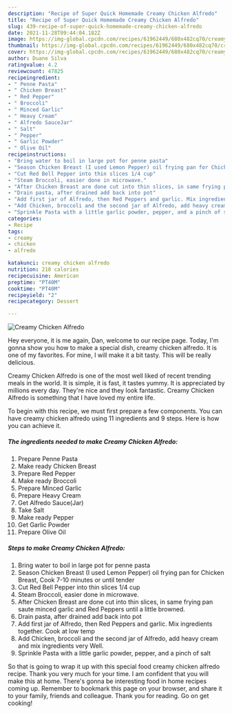 ```yaml
---
description: "Recipe of Super Quick Homemade Creamy Chicken Alfredo"
title: "Recipe of Super Quick Homemade Creamy Chicken Alfredo"
slug: 439-recipe-of-super-quick-homemade-creamy-chicken-alfredo
date: 2021-11-28T09:44:04.182Z
image: https://img-global.cpcdn.com/recipes/61962449/680x482cq70/creamy-chicken-alfredo-recipe-main-photo.jpg
thumbnail: https://img-global.cpcdn.com/recipes/61962449/680x482cq70/creamy-chicken-alfredo-recipe-main-photo.jpg
cover: https://img-global.cpcdn.com/recipes/61962449/680x482cq70/creamy-chicken-alfredo-recipe-main-photo.jpg
author: Duane Silva
ratingvalue: 4.2
reviewcount: 47825
recipeingredient:
- " Penne Pasta"
- " Chicken Breast"
- " Red Pepper"
- " Broccoli"
- " Minced Garlic"
- " Heavy Cream"
- " Alfredo SauceJar"
- " Salt"
- " Pepper"
- " Garlic Powder"
- " Olive Oil"
recipeinstructions:
- "Bring water to boil in large pot for penne pasta"
- "Season Chicken Breast (I used Lemon Pepper) oil frying pan for Chicken Breast, Cook 7-10 minutes or until tender"
- "Cut Red Bell Pepper into thin slices 1/4 cup"
- "Steam Broccoli, easier done in microwave."
- "After Chicken Breast are done cut into thin slices, in same frying pan saute minced garlic and Red Peppers until a little browned."
- "Drain pasta, after drained add back into pot"
- "Add first jar of Alfredo, then Red Peppers and garlic. Mix ingredients together. Cook at low temp"
- "Add Chicken, broccoli and the second jar of Alfredo, add heavy cream and mix ingredients very Well."
- "Sprinkle Pasta with a little garlic powder, pepper, and a pinch of salt"
categories:
- Recipe
tags:
- creamy
- chicken
- alfredo

katakunci: creamy chicken alfredo 
nutrition: 218 calories
recipecuisine: American
preptime: "PT40M"
cooktime: "PT40M"
recipeyield: "2"
recipecategory: Dessert

---
```



![Creamy Chicken Alfredo](https://img-global.cpcdn.com/recipes/61962449/680x482cq70/creamy-chicken-alfredo-recipe-main-photo.jpg)

Hey everyone, it is me again, Dan, welcome to our recipe page. Today, I'm gonna show you how to make a special dish, creamy chicken alfredo. It is one of my favorites. For mine, I will make it a bit tasty. This will be really delicious.

Creamy Chicken Alfredo is one of the most well liked of recent trending meals in the world. It is simple, it is fast, it tastes yummy. It is appreciated by millions every day. They're nice and they look fantastic. Creamy Chicken Alfredo is something that I have loved my entire life.




To begin with this recipe, we must first prepare a few components. You can have creamy chicken alfredo using 11 ingredients and 9 steps. Here is how you can achieve it.

<!--inarticleads1-->

##### The ingredients needed to make Creamy Chicken Alfredo:

1. Prepare  Penne Pasta
1. Make ready  Chicken Breast
1. Prepare  Red Pepper
1. Make ready  Broccoli
1. Prepare  Minced Garlic
1. Prepare  Heavy Cream
1. Get  Alfredo Sauce(Jar)
1. Take  Salt
1. Make ready  Pepper
1. Get  Garlic Powder
1. Prepare  Olive Oil




<!--inarticleads2-->

##### Steps to make Creamy Chicken Alfredo:

1. Bring water to boil in large pot for penne pasta
1. Season Chicken Breast (I used Lemon Pepper) oil frying pan for Chicken Breast, Cook 7-10 minutes or until tender
1. Cut Red Bell Pepper into thin slices 1/4 cup
1. Steam Broccoli, easier done in microwave.
1. After Chicken Breast are done cut into thin slices, in same frying pan saute minced garlic and Red Peppers until a little browned.
1. Drain pasta, after drained add back into pot
1. Add first jar of Alfredo, then Red Peppers and garlic. Mix ingredients together. Cook at low temp
1. Add Chicken, broccoli and the second jar of Alfredo, add heavy cream and mix ingredients very Well.
1. Sprinkle Pasta with a little garlic powder, pepper, and a pinch of salt




So that is going to wrap it up with this special food creamy chicken alfredo recipe. Thank you very much for your time. I am confident that you will make this at home. There's gonna be interesting food in home recipes coming up. Remember to bookmark this page on your browser, and share it to your family, friends and colleague. Thank you for reading. Go on get cooking!
